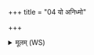 +++
title = "04 यो अनिध्मो"

+++
<details><summary>मूलम् (WS)</summary>

यो अनिध्मो दीदायाप्स्वन्तर्यं विप्रास ईडते अध्वरेषु ।  
अपां नपान् मधुमतीरपो दा याभिरिन्द्रो वावृधे वीर्यावान् ॥ ६ ॥
</details>